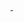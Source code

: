 <div>
  <a href="https://github.com/PedroDoPrado">
  <img height="180em" src"https://github-readme-stats.vercel.app/api?username=Pedro&show=reviews,discussions_started,discussions_answered,prs_merged,prs_merged_percentage"/>
  <img height="180em" src"https://github-readme-stats.vercel.app/api?username=anuraghazra&show_icons=true&theme=radical
</div>
